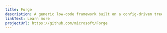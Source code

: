 ```yaml
---
title: Forge
description: A generic low-code framework built on a config-driven tree walker.
linkText: Learn more
projectUrl: https://github.com/microsoft/Forge
---
```

